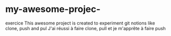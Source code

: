 # my-awesome-projec-
exercice
This awesome project is created to experiment git notions like clone, push and pul
J'ai réussi à faire clone, pull et je m'apprête à faire push

